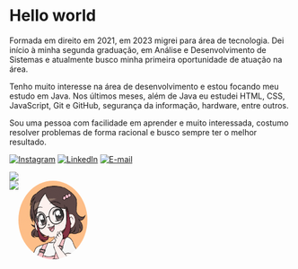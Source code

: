 <!--título-->
<div align="left">

# Hello world

</div>
<!--apresentação-->

Formada em direito em 2021, em 2023 migrei para área de tecnologia. Dei início à minha segunda graduação, em Análise e Desenvolvimento de Sistemas e atualmente busco minha primeira oportunidade de atuação na área. 

Tenho muito interesse na área de desenvolvimento e estou focando meu estudo em Java. Nos últimos meses, além de Java eu estudei HTML, CSS, JavaScript, Git e GitHub, segurança da informação, hardware, entre outros. 

Sou uma pessoa com facilidade em aprender e muito interessada, costumo resolver problemas de forma racional e busco sempre ter o melhor resultado.

<!-- links -->
<div align="left">

[![Instagram](https://img.shields.io/badge/Instagram-E4405F?style=for-the-badge&logo=instagram&logoColor=white)](https://www.instagram.com/manuboorba/)
[![LinkedIn](https://img.shields.io/badge/LinkedIn-0077B5?style=for-the-badge&logo=linkedin&logoColor=white)](https://www.linkedin.com/in/manuboorba/)
[![E-mail](https://img.shields.io/badge/-Gmail-%23333?style=for-the-badge&logo=gmail&logoColor=white)](mailto:manuelaborbadev@gmail.com)


</div>

<!--GitHub Status-->
<div align="left">
  <div style="display: flex; align-items: flex-start;">
    <img src="https://github-readme-stats.vercel.app/api?username=manuboorba&theme=gotham&show_icons=true&card_width=445"/>
  </div>
</div>

<!--GitHub Status-->
<div align="left">
  <div style="display: flex; align-items: flex-start;">
    <img src="https://github-readme-stats.vercel.app/api/top-langs/?username=manuboorba&theme=gotham&layout=compact"/> <img  style="height: 140px; width: 123.25px; border-radius: 50%;" src="https://github.com/manuboorba/manuboorba/blob/main/gif%202.gif?raw=true">
  </div>
</div>
